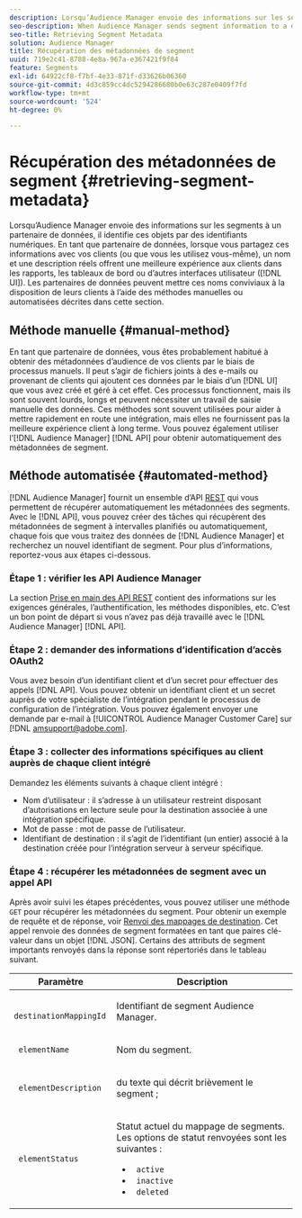 ```yaml
---
description: Lorsqu’Audience Manager envoie des informations sur les segments à un partenaire de données, il identifie ces objets par des identifiants numériques. En tant que partenaire de données, lorsque vous partagez ces informations avec vos clients (ou que vous les utilisez vous-même), un nom et une description réels offrent une meilleure expérience aux clients dans les rapports, les tableaux de bord ou d’autres interfaces utilisateur. Les partenaires de données peuvent mettre ces noms conviviaux à la disposition de leurs clients à l’aide des méthodes manuelles ou automatisées décrites dans cette section.
seo-description: When Audience Manager sends segment information to a data partner, it identifies these objects with numeric IDs. As a data partner, when you share this information with your customers (or work with it yourself), an actual name and description provide a better experience for customers in reports, dashboards, or other user interfaces (UI). Data partners can make these friendly names available to their customers with either the manual or automated methods described in this section.
seo-title: Retrieving Segment Metadata
solution: Audience Manager
title: Récupération des métadonnées de segment
uuid: 719e2c41-8788-4e8a-967a-e367421f9f84
feature: Segments
exl-id: 64922cf8-f7bf-4e33-871f-d33626b06360
source-git-commit: 4d3c859cc4dc5294286680b0e63c287e0409f7fd
workflow-type: tm+mt
source-wordcount: '524'
ht-degree: 0%

---
```


# Récupération des métadonnées de segment {#retrieving-segment-metadata}

Lorsqu’Audience Manager envoie des informations sur les segments à un partenaire de données, il identifie ces objets par des identifiants numériques. En tant que partenaire de données, lorsque vous partagez ces informations avec vos clients (ou que vous les utilisez vous-même), un nom et une description réels offrent une meilleure expérience aux clients dans les rapports, les tableaux de bord ou d’autres interfaces utilisateur ([!DNL UI]). Les partenaires de données peuvent mettre ces noms conviviaux à la disposition de leurs clients à l’aide des méthodes manuelles ou automatisées décrites dans cette section.

## Méthode manuelle {#manual-method}

En tant que partenaire de données, vous êtes probablement habitué à obtenir des métadonnées d’audience de vos clients par le biais de processus manuels. Il peut s’agir de fichiers joints à des e-mails ou provenant de clients qui ajoutent ces données par le biais d’un [!DNL UI] que vous avez créé et géré à cet effet. Ces processus fonctionnent, mais ils sont souvent lourds, longs et peuvent nécessiter un travail de saisie manuelle des données. Ces méthodes sont souvent utilisées pour aider à mettre rapidement en route une intégration, mais elles ne fournissent pas la meilleure expérience client à long terme. Vous pouvez également utiliser l’[!DNL Audience Manager] [!DNL API] pour obtenir automatiquement des métadonnées de segment.

## Méthode automatisée {#automated-method}

[!DNL Audience Manager] fournit un ensemble d’API [REST](../../api/rest-api-main/rest-api-main.md) qui vous permettent de récupérer automatiquement les métadonnées des segments. Avec le [!DNL API], vous pouvez créer des tâches qui récupèrent des métadonnées de segment à intervalles planifiés ou automatiquement, chaque fois que vous traitez des données de [!DNL Audience Manager] et recherchez un nouvel identifiant de segment. Pour plus d’informations, reportez-vous aux étapes ci-dessous.

### Étape 1 : vérifier les API Audience Manager

La section [Prise en main des API REST](../../api/rest-api-main/aam-api-getting-started.md) contient des informations sur les exigences générales, l’authentification, les méthodes disponibles, etc. C’est un bon point de départ si vous n’avez pas déjà travaillé avec le [!DNL Audience Manager] [!DNL API].

### Étape 2 : demander des informations d’identification d’accès OAuth2

Vous avez besoin d’un identifiant client et d’un secret pour effectuer des appels [!DNL API]. Vous pouvez obtenir un identifiant client et un secret auprès de votre spécialiste de l’intégration pendant le processus de configuration de l’intégration. Vous pouvez également envoyer une demande par e-mail à [!UICONTROL Audience Manager Customer Care] sur [!DNL amsupport@adobe.com].

### Étape 3 : collecter des informations spécifiques au client auprès de chaque client intégré

Demandez les éléments suivants à chaque client intégré :

* Nom d’utilisateur : il s’adresse à un utilisateur restreint disposant d’autorisations en lecture seule pour la destination associée à une intégration spécifique.
* Mot de passe : mot de passe de l’utilisateur.
* Identifiant de destination : il s’agit de l’identifiant (un entier) associé à la destination créée pour l’intégration serveur à serveur spécifique.

### Étape 4 : récupérer les métadonnées de segment avec un appel API

Après avoir suivi les étapes précédentes, vous pouvez utiliser une méthode `GET` pour récupérer les métadonnées du segment. Pour obtenir un exemple de requête et de réponse, voir [Renvoi des mappages de destination](../../api/rest-api-main/aam-api-destinations/aam-api-retrieve-destinations.md#return-dest-mappings). Cet appel renvoie des données de segment formatées en tant que paires clé-valeur dans un objet [!DNL JSON]. Certains des attributs de segment importants renvoyés dans la réponse sont répertoriés dans le tableau suivant.

<table id="table_446384AE9A36408A9C570CB7DB72C3D6"> 
 <thead> 
  <tr> 
   <th colname="col1" class="entry"> Paramètre </th> 
   <th colname="col2" class="entry"> Description </th> 
  </tr> 
 </thead>
 <tbody> 
  <tr> 
   <td colname="col1"> <p> <code> destinationMappingId</code> </p> </td> 
   <td colname="col2"> <p>Identifiant de segment <span class="keyword"> Audience Manager</span>. </p> </td> 
  </tr> 
  <tr> 
   <td colname="col1"> <p> <code> elementName</code> </p> </td> 
   <td colname="col2"> <p>Nom du segment. </p> </td> 
  </tr> 
  <tr> 
   <td colname="col1"> <p> <code> elementDescription</code> </p> </td> 
   <td colname="col2"> <p>du texte qui décrit brièvement le segment ; </p> </td> 
  </tr> 
  <tr> 
   <td colname="col1"> <p> <code> elementStatus</code> </p> </td> 
   <td colname="col2"> <p>Statut actuel du mappage de segments. Les options de statut renvoyées sont les suivantes : </p> 
    <ul id="ul_BA3A1F5A773D4ECD9A1A3A1118BDDA8A"> 
     <li id="li_A12B858BD0AD4F35BCD50A4D113D86FF"> <code> active</code> </li> 
     <li id="li_98C04A861C2D4364B5FBD24498E8E9C5"> <code> inactive</code> </li> 
     <li id="li_1913A10948894FF3B507C0A3FE775CC1"> <code> deleted</code> </li> 
    </ul> </td> 
  </tr> 
 </tbody> 
</table>
